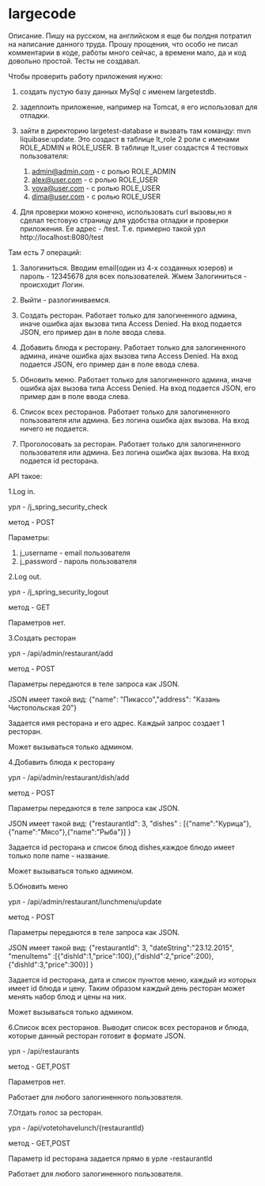 # largecode
Описание.
Пишу на русском, на английском я еще бы полдня потратил на написание данного труда.
Прошу прощения, что особо не писал комментарии в коде, работы много сейчас, а времени мало, да и код довольно простой.
Тесты не создавал.


Чтобы проверить работу приложения нужно:

1. создать пустую базу данных MySql с именем largetestdb.
2. задеплоить приложение, например на Tomcat, я его использовал для отладки.
3. зайти в директорию largetest-database и вызвать там команду: mvn liquibase:update.
   Это создаст в таблице lt_role 2 роли с именами ROLE_ADMIN и ROLE_USER. 
   В таблице lt_user создастся 4 тестовых пользователя:
   1. admin@admin.com - с ролью ROLE_ADMIN
   2. alex@user.com -   с ролью ROLE_USER
   3. vova@user.com -   с ролью ROLE_USER
   4. dima@user.com -   с ролью ROLE_USER

4. Для проверки можно конечно, использовать curl вызовы,но я сделал тестовую страницу для 
   удобства отладки и проверки приложения. Ее адрес - /test. 
   Т.е. примерно такой урл http://localhost:8080/test
  
 Там есть 7 операций:
  
 1. Залогиниться. Вводим email(один из 4-х созданных юзеров) и пароль - 12345678 для всех пользователей.
      Жмем Залогиниться - происходит Логин.
   
 2. Выйти - разлогиниваемся.

 3. Создать ресторан. Работает только для залогиненного админа, иначе ошибка ajax вызова типа Access Denied. 
    На вход подается JSON, его пример дан в поле ввода слева.

 4. Добавить блюда к ресторану. Работает только для залогиненного админа, иначе ошибка ajax вызова типа Access Denied. 
    На вход подается JSON, его пример дан в поле ввода слева.

 5. Обновить меню. Работает только для залогиненного админа, иначе ошибка ajax вызова типа Access Denied. 
    На вход подается JSON, его пример дан в поле ввода слева.

 6. Список всех ресторанов. Работает только для залогиненного пользователя или админа. Без логина ошибка ajax вызова. 
    На вход ничего не подается.

 7. Проголосовать за ресторан. Работает только для залогиненного пользователя или админа. Без логина ошибка ajax вызова. 
    На вход подается id ресторана.

API такое:

1.Log in.

урл -   /j_spring_security_check

метод - POST

Параметры: 
1)  j_username - email пользователя
2)  j_password - пароль пользователя

2.Log out.

урл -   /j_spring_security_logout

метод - GET

Параметров нет.



3.Создать ресторан

урл -   /api/admin/restaurant/add

метод - POST

Параметры передаются в теле запроса как JSON.

JSON имеет такой вид: {"name": "Пикассо","address": "Казань Чистопольская 20"}

Задается имя ресторана и его адрес. Каждый запрос создает 1 ресторан.

Может вызываться только админом.


4.Добавить блюда к ресторану

урл -   /api/admin/restaurant/dish/add

метод - POST

Параметры передаются в теле запроса как JSON.

JSON имеет такой вид: {"restaurantId": 3, "dishes" : [{"name":"Курица"},{"name":"Мясо"},{"name":"Рыба"}] }

Задается id ресторана и список блюд dishes,каждое блюдо имеет только поле name - название.

Может вызываться только админом.

5.Обновить меню

урл -   /api/admin/restaurant/lunchmenu/update

метод - POST

Параметры передаются в теле запроса как JSON.

JSON имеет такой вид: {"restaurantId": 3, "dateString":"23.12.2015", "menuItems" :[{"dishId":1,"price":100},{"dishId":2,"price":200},{"dishId":3,"price":300}] }

Задается id ресторана, дата и список пунктов меню, каждый из которых имеет id блюда и цену. Таким образом каждый день ресторан может менять набор блюд и цены на них.

Может вызываться только админом.

6.Список всех ресторанов. Выводит список всех ресторанов и блюда, которые данный ресторан готовит в формате JSON.

урл -   /api/restaurants

метод - GET,POST

Параметров нет.

Работает для любого залогиненного пользователя.


7.Отдать голос за ресторан.

урл -   /api/votetohavelunch/{restaurantId}

метод - GET,POST

Параметр id ресторана задается прямо в урле -restaurantId 

Работает для любого залогиненного пользователя.

